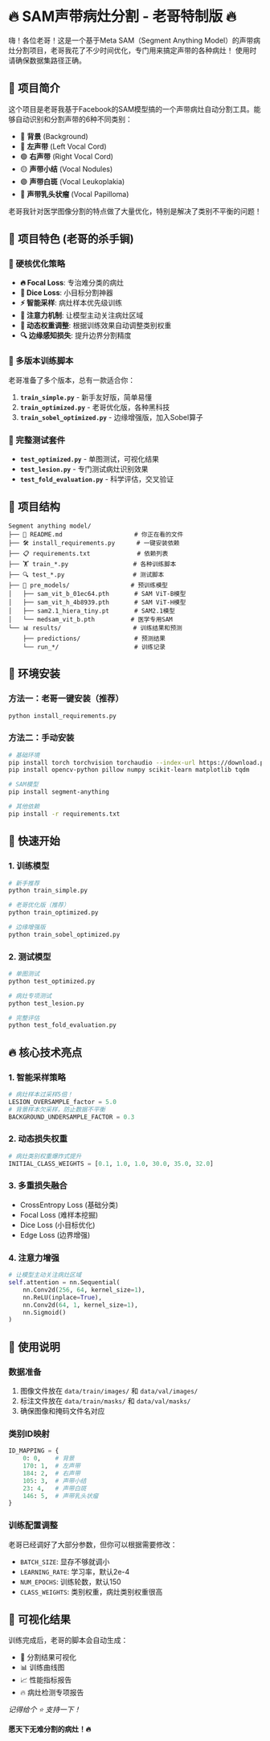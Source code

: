  # 🔥 SAM声带病灶分割 - 老哥特制版 🔥

嗨！各位老哥！这是一个基于Meta SAM（Segment Anything Model）的声带病灶分割项目，老哥我花了不少时间优化，专门用来搞定声带的各种病灶！
使用时请确保数据集路径正确。

## 📢 项目简介

这个项目是老哥我基于Facebook的SAM模型搞的一个声带病灶自动分割工具。能够自动识别和分割声带的6种不同类别：

- 🎯 **背景** (Background)
- 🔴 **左声带** (Left Vocal Cord) 
- 🟢 **右声带** (Right Vocal Cord)
- 🟡 **声带小结** (Vocal Nodules)
- 🟣 **声带白斑** (Vocal Leukoplakia) 
- 🔵 **声带乳头状瘤** (Vocal Papilloma)

老哥我针对医学图像分割的特点做了大量优化，特别是解决了类别不平衡的问题！

## 🚀 项目特色 (老哥的杀手锏)

### 💪 硬核优化策略
- **🔥 Focal Loss**: 专治难分类的病灶
- **🎯 Dice Loss**: 小目标分割神器
- **⚡ 智能采样**: 病灶样本优先级训练
- **🧠 注意力机制**: 让模型主动关注病灶区域
- **🌊 动态权重调整**: 根据训练效果自动调整类别权重
- **🔍 边缘感知损失**: 提升边界分割精度

### 🎨 多版本训练脚本
老哥准备了多个版本，总有一款适合你：

1. **`train_simple.py`** - 新手友好版，简单易懂
2. **`train_optimized.py`** - 老哥优化版，各种黑科技
3. **`train_sobel_optimized.py`** - 边缘增强版，加入Sobel算子

### 🔬 完整测试套件
- **`test_optimized.py`** - 单图测试，可视化结果
- **`test_lesion.py`** - 专门测试病灶识别效果
- **`test_fold_evaluation.py`** - 科学评估，交叉验证

## 📁 项目结构

```
Segment anything model/
├── 📝 README.md                    # 你正在看的文件
├── 🛠️ install_requirements.py      # 一键安装依赖
├── 📋 requirements.txt             # 依赖列表
├── 🏋️ train_*.py                  # 各种训练脚本
├── 🔍 test_*.py                   # 测试脚本
├── 🤖 pre_models/                 # 预训练模型
│   ├── sam_vit_b_01ec64.pth       # SAM ViT-B模型
│   ├── sam_vit_h_4b8939.pth       # SAM ViT-H模型
│   ├── sam2.1_hiera_tiny.pt       # SAM2.1模型
│   └── medsam_vit_b.pth          # 医学专用SAM
└── 📊 results/                    # 训练结果和预测
    ├── predictions/               # 预测结果
    └── run_*/                     # 训练记录
```

## 🔧 环境安装

### 方法一：老哥一键安装（推荐）
```bash
python install_requirements.py
```

### 方法二：手动安装
```bash
# 基础环境
pip install torch torchvision torchaudio --index-url https://download.pytorch.org/whl/cu118
pip install opencv-python pillow numpy scikit-learn matplotlib tqdm

# SAM模型
pip install segment-anything

# 其他依赖
pip install -r requirements.txt
```

## 🎯 快速开始

### 1. 训练模型
```bash
# 新手推荐
python train_simple.py

# 老哥优化版（推荐）
python train_optimized.py

# 边缘增强版
python train_sobel_optimized.py
```

### 2. 测试模型
```bash
# 单图测试
python test_optimized.py

# 病灶专项测试
python test_lesion.py

# 完整评估
python test_fold_evaluation.py
```


## 🔥 核心技术亮点

### 1. 智能采样策略
```python
# 病灶样本过采样5倍！
LESION_OVERSAMPLE_factor = 5.0
# 背景样本欠采样，防止数据不平衡
BACKGROUND_UNDERSAMPLE_FACTOR = 0.3
```

### 2. 动态损失权重
```python
# 病灶类别权重爆炸式提升
INITIAL_CLASS_WEIGHTS = [0.1, 1.0, 1.0, 30.0, 35.0, 32.0]
```

### 3. 多重损失融合
- CrossEntropy Loss (基础分类)
- Focal Loss (难样本挖掘) 
- Dice Loss (小目标优化)
- Edge Loss (边界增强)

### 4. 注意力增强
```python
# 让模型主动关注病灶区域
self.attention = nn.Sequential(
    nn.Conv2d(256, 64, kernel_size=1),
    nn.ReLU(inplace=True),
    nn.Conv2d(64, 1, kernel_size=1),
    nn.Sigmoid()
)
```

## 📝 使用说明

### 数据准备
1. 图像文件放在 `data/train/images/` 和 `data/val/images/`
2. 标注文件放在 `data/train/masks/` 和 `data/val/masks/`
3. 确保图像和掩码文件名对应

### 类别ID映射
```python
ID_MAPPING = {
    0: 0,    # 背景
    170: 1,  # 左声带
    184: 2,  # 右声带
    105: 3,  # 声带小结
    23: 4,   # 声带白斑
    146: 5,  # 声带乳头状瘤
}
```

### 训练配置调整
老哥已经调好了大部分参数，但你可以根据需要修改：

- `BATCH_SIZE`: 显存不够就调小
- `LEARNING_RATE`: 学习率，默认2e-4
- `NUM_EPOCHS`: 训练轮数，默认150
- `CLASS_WEIGHTS`: 类别权重，病灶类别权重很高

## 🎨 可视化结果

训练完成后，老哥的脚本会自动生成：
- 🎯 分割结果可视化
- 📊 训练曲线图
- 📈 性能指标报告
- 🔥 病灶检测专项报告


*记得给个 ⭐ 支持一下！*

**愿天下无难分割的病灶！🔥**